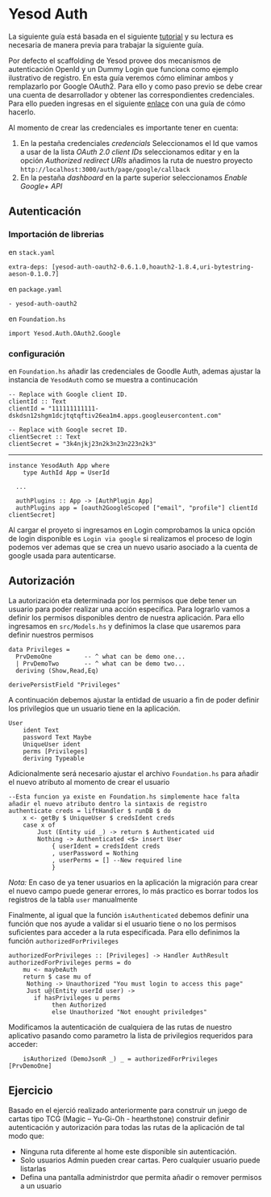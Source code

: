 # Yesod Auth

La siguiente guía está basada en el siguiente [tutorial](https://pbrisbin.com/posts/writing_json_apis_with_yesod/) y su lectura es necesaria de manera previa para trabajar la siguiente guía.  

Por defecto el scaffolding de Yesod provee dos mecanismos de autenticación OpenId y un Dummy Login que funciona como ejemplo ilustrativo de registro. En esta guía veremos cómo eliminar ambos y remplazarlo por Google OAuth2. Para ello y como paso previo se debe crear una cuenta de desarrollador y obtener las correspondientes credenciales. Para ello pueden ingresas en el siguiente [enlace](https://developers.google.com/identity/protocols/OAuth2) con una guía de cómo hacerlo. 

Al momento de crear las credenciales es importante tener en cuenta:

1) En la pestaña credenciales *credencials* Seleccionamos el Id que vamos a usar de la lista *OAuth 2.0 client IDs* seleccionamos editar y en la opción *Authorized redirect URIs* añadimos la ruta de nuestro proyecto `http://localhost:3000/auth/page/google/callback`
2) En la pestaña *dashboard* en la parte superior seleccionamos *Enable Google+ API*

## Autenticación

### Importación de librerias

en `stack.yaml`

    extra-deps: [yesod-auth-oauth2-0.6.1.0,hoauth2-1.8.4,uri-bytestring-aeson-0.1.0.7]

en `package.yaml`

    - yesod-auth-oauth2

en `Foundation.hs`

    import Yesod.Auth.OAuth2.Google

### configuración 

en `Foundation.hs` añadir las credenciales de Goodle Auth, ademas ajustar la instancia de `YesodAuth` como se muestra a continucación

    -- Replace with Google client ID.
    clientId :: Text
    clientId = "111111111111-dskdsn12shgm1dcjtqtqftiv26ea1m4.apps.googleusercontent.com"

    -- Replace with Google secret ID.
    clientSecret :: Text
    clientSecret = "3k4njkj23n2k3n23n223n2k3"  
---
    instance YesodAuth App where
        type AuthId App = UserId
        
      ...
      
      authPlugins :: App -> [AuthPlugin App]
      authPlugins app = [oauth2GoogleScoped ["email", "profile"] clientId clientSecret]
      
Al cargar el proyeto si ingresamos en Login comprobamos la unica opción de login disponible es `Login via google` si realizamos el proceso de login podemos ver ademas que se crea un nuevo usario asociado a la cuenta de google usada para autenticarse.


## Autorización

La autorización eta determinada por los permisos que debe tener un usuario para poder realizar una acción especifica. Para lograrlo vamos a definir los permisos disponibles dentro de nuestra aplicación. Para ello ingresamos en `src/Models.hs` y definimos la clase que usaremos para definir nuestros permisos 


    data Privileges =
      PrvDemoOne         -- ^ what can be demo one...
      | PrvDemoTwo       -- ^ what can be demo two...
      deriving (Show,Read,Eq)

    derivePersistField "Privileges"
    
A continuación debemos ajustar la entidad de usuario a fin de poder definir los privilegios que un usuario tiene en la aplicación.


    User
        ident Text
        password Text Maybe
        UniqueUser ident
        perms [Privileges]
        deriving Typeable
        
Adicionalmente será necesario ajustar el archivo `Foundation.hs` para añadir el nuevo atributo al momento de crear el usuario 

    --Esta funcion ya existe en Foundation.hs simplemente hace falta añadir el nuevo atributo dentro la sintaxis de registro
    authenticate creds = liftHandler $ runDB $ do
        x <- getBy $ UniqueUser $ credsIdent creds
        case x of
            Just (Entity uid _) -> return $ Authenticated uid
            Nothing -> Authenticated <$> insert User
                { userIdent = credsIdent creds
                , userPassword = Nothing
                , userPerms = [] --New required line
                }
                
*Nota:* En caso de ya tener usuarios en la aplicación la migración para crear el nuevo campo puede generar errores, lo más practico es borrar todos los registros de la tabla `user` manualmente 

Finalmente, al igual que la función `isAuthenticated` debemos definir una función que nos ayude a validar si el usuario tiene o no los permisos suficientes para acceder a la ruta especificada. Para ello definimos la función `authorizedForPrivileges`


    authorizedForPrivileges :: [Privileges] -> Handler AuthResult
    authorizedForPrivileges perms = do
        mu <- maybeAuth
        return $ case mu of
         Nothing -> Unauthorized "You must login to access this page"
         Just u@(Entity userId user) ->
           if hasPrivileges u perms
                then Authorized
                else Unauthorized "Not enought priviledges"

Modificamos la autenticación de cualquiera de las rutas de nuestro aplicativo pasando como parametro la lista de privilegios requeridos para acceder:

        isAuthorized (DemoJsonR _) _ = authorizedForPrivileges [PrvDemoOne]


## Ejercicio

Basado en el ejerció realizado anteriormente para construir un juego de cartas tipo TCG (Magic – Yu-Gi-Oh - hearthstone) construir definir autenticación y autorización para todas las rutas de la aplicación de tal modo que:

* Ninguna ruta diferente al home este disponible sin autenticación.
* Solo usuarios Admin pueden crear cartas. Pero cualquier usuario puede listarlas
* Defina una pantalla administrdor que permita añadir o remover permisos a un usuario
